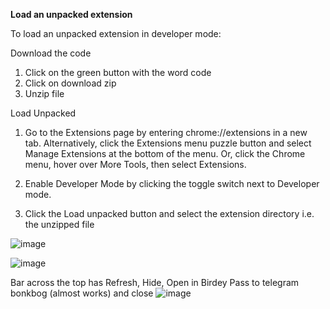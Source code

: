 **Load an unpacked extension**

To load an unpacked extension in developer mode:

Download the code 
1. Click on the green button with the word code
2. Click on download zip
3. Unzip file

Load Unpacked
1. Go to the Extensions page by entering chrome://extensions in a new tab.
Alternatively, click the Extensions menu puzzle button and select Manage Extensions at the bottom of the menu.
Or, click the Chrome menu, hover over More Tools, then select Extensions.

2. Enable Developer Mode by clicking the toggle switch next to Developer mode.

3. Click the Load unpacked button and select the extension directory i.e. the unzipped file
   
![image](https://github.com/GregP-Navdna/Embedded_RugCheck_DexScreener/assets/104438530/47c1bbd1-747d-4d59-8b50-1a053f9548fe)

![image](https://github.com/GregP-Navdna/Embedded_RugCheck_DexScreener/assets/104438530/5766caba-0a10-4c85-9f02-200789ac387b)

Bar across the top has Refresh, Hide, Open in Birdey Pass to telegram bonkbog (almost works) and close
![image](https://github.com/GregP-Navdna/Embedded_RugCheck_DexScreener/assets/104438530/7f1479fb-417a-488a-a658-a3922b06f342)


